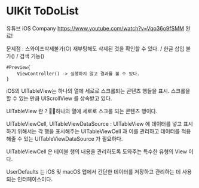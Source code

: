 # UIKit ToDoList

유튜브 iOS Company <https://www.youtube.com/watch?v=Vqo36o9fSMM> 완료! 

문제점 : 스와이프삭제불가(O) 재부팅해도 삭제된 것을 확인할 수 있다. / 한글 삽입 불가() / 검색 기능()

    #Preview{
        ViewController() -> 실행하지 않고 결과를 볼 수 있다.
    }

iOS의 UITableView는 하나의 열에 세로로 스크롤되는 콘텐츠 행들을 표시. 스크롤을 할 수 있는 만큼 UIScrollView 를 상속받고 있다. 

UITableView 란 ? 하나의 열에 세로로 스크롤 되는 콘텐츠 행이다.

UITableViewCell, UITableViewDataSource : UITableView 에 데이터를 넣고 표시하기 위해서는 각 행을 표시해주는 UITableViewCell 과 이를 관리하고 데이터를 적용해줄 수 있는 UITableViewDataSource 가 필요하다. 

UITableViewCell 은 테이블 행의 내용을 관리하도록 도와주는 특수한 유형의 View 이다. 

UserDefaults 는 iOS 및 macOS 앱에서 간단한 데이터를 저장하고 관리하는 데 사용되는 인터페이스이다.


